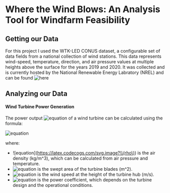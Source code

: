# Where the Wind Blows: An Analysis Tool for Windfarm Feasibility

## Getting our Data

For this project I used the WTK-LED CONUS dataset, a configurable set of data fields from a national collection of wind stations. This data represents wind-speed, temperature, direction, and air pressure values at multiple heights above the surface for the years 2019 and 2020. It was collected and is currently hosted by the National Renewable Energy Labratory (NREL) and can be found ![here](https://developer.nrel.gov/docs/wind/wind-toolkit/wtk-led-conus-download/)

## Analyzing our Data

#### Wind Turbine Power Generation

The power output ![equation](https://latex.codecogs.com/svg.image?\(P\)) of a wind turbine can be calculated using the formula:

![equation](https://latex.codecogs.com/svg.image?\[P=\frac{1}{2}\rho&space;A&space;v^3&space;C_P\])

where:
- ![equation](https://latex.codecogs.com/svg.image?\\(rho\)) is the air density (kg/m^3), which can be calculated from air pressure and temperature.
- ![equation](https://latex.codecogs.com/svg.image?\(A\)) is the swept area of the turbine blades (m^2).
- ![equation](https://latex.codecogs.com/svg.image?\(v\)) is the wind speed at the height of the turbine hub (m/s).
- ![equation](https://latex.codecogs.com/svg.image?\(C_P\)) is the power coefficient, which depends on the turbine design and the operational conditions.

##